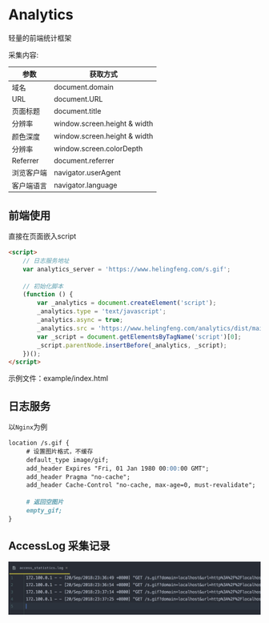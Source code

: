 # Analytics 

轻量的前端统计框架

采集内容:

| 参数 | 获取方式 |
| ------------ | ------------ |
| 域名 | document.domain |
| URL | document.URL |
| 页面标题 | document.title |
| 分辨率 | window.screen.height & width |
| 颜色深度 | window.screen.height & width |
| 分辨率 | window.screen.colorDepth |
| Referrer | document.referrer |
| 浏览客户端 | navigator.userAgent |
| 客户端语言 | navigator.language |

## 前端使用

直接在页面嵌入script

```markdown
<script>
    // 日志服务地址
    var analytics_server = 'https://www.helingfeng.com/s.gif';
    
    // 初始化脚本
    (function () {
        var _analytics = document.createElement('script');
        _analytics.type = 'text/javascript';
        _analytics.async = true;
        _analytics.src = 'https://www.helingfeng.com/analytics/dist/main.js';
        var _script = document.getElementsByTagName('script')[0];
        _script.parentNode.insertBefore(_analytics, _script);
    })();
</script>
```

示例文件：example/index.html

## 日志服务

以`Nginx`为例

```markdown
location /s.gif {
     # 设置图片格式，不缓存
     default_type image/gif;
     add_header Expires "Fri, 01 Jan 1980 00:00:00 GMT";
     add_header Pragma "no-cache";
     add_header Cache-Control "no-cache, max-age=0, must-revalidate";

     # 返回空图片
     empty_gif;
}
```

## AccessLog 采集记录

![screen](./p1.png)